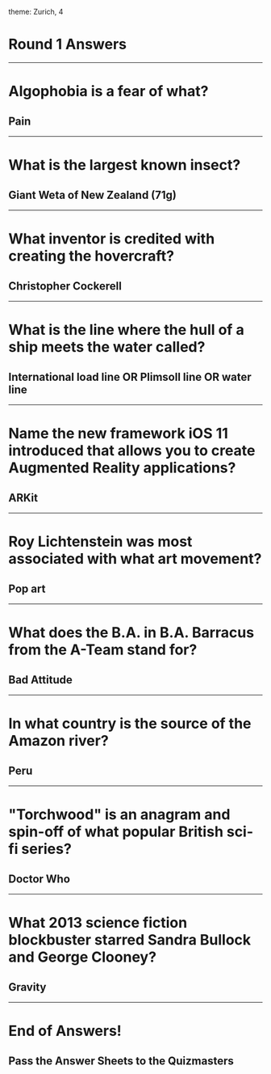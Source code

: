 theme: Zurich, 4

# Round 1 Answers

---

# Algophobia is a fear of what?

## Pain

---

# What is the largest known insect?

## Giant Weta of New Zealand (71g)

---

# What inventor is credited with creating the hovercraft?

## Christopher Cockerell

---

# What is the line where the hull of a ship meets the water called?

## International load line OR Plimsoll line OR water line

---

# Name the new framework iOS 11 introduced that allows you to create Augmented Reality applications?

## ARKit

---

# Roy Lichtenstein was most associated with what art movement?

## Pop art

---

# What does the B.A. in B.A. Barracus from the A-Team stand for?

## Bad Attitude

---

# In what country is the source of the Amazon river?

## Peru

---

# "Torchwood" is an anagram and spin-off of what popular British sci-fi series?

## Doctor Who

---

# What 2013 science fiction blockbuster starred Sandra Bullock and George Clooney?

## Gravity



---

# End of Answers!

## Pass the Answer Sheets to the Quizmasters

